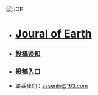 ![JOE](https://github.com/user-attachments/assets/8e3980da-e615-4710-a4f3-7a5eea566394)
- # [Joural of Earth ](https://senkeller.github.io/Earth/)

- ### [**投稿须知**](https://senkeller.github.io/Earth/post/tou-gao-xu-zhi-%20Instructions%20for%20Authors.html)
- ### [**投稿入口**](https://github.com/Senkeller/Earth/issues/new)

- 联系我们：zzsenln@163.com 

